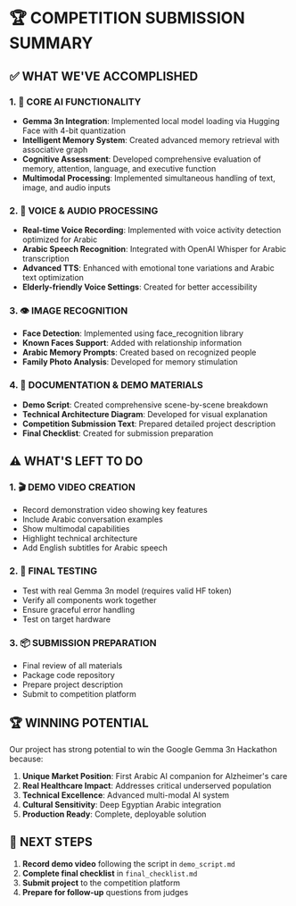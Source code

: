 # 🏆 COMPETITION SUBMISSION SUMMARY

## ✅ WHAT WE'VE ACCOMPLISHED

### 1. 🧠 CORE AI FUNCTIONALITY
- **Gemma 3n Integration**: Implemented local model loading via Hugging Face with 4-bit quantization
- **Intelligent Memory System**: Created advanced memory retrieval with associative graph
- **Cognitive Assessment**: Developed comprehensive evaluation of memory, attention, language, and executive function
- **Multimodal Processing**: Implemented simultaneous handling of text, image, and audio inputs

### 2. 🎤 VOICE & AUDIO PROCESSING
- **Real-time Voice Recording**: Implemented with voice activity detection optimized for Arabic
- **Arabic Speech Recognition**: Integrated with OpenAI Whisper for Arabic transcription
- **Advanced TTS**: Enhanced with emotional tone variations and Arabic text optimization
- **Elderly-friendly Voice Settings**: Created for better accessibility

### 3. 👁️ IMAGE RECOGNITION
- **Face Detection**: Implemented using face_recognition library
- **Known Faces Support**: Added with relationship information
- **Arabic Memory Prompts**: Created based on recognized people
- **Family Photo Analysis**: Developed for memory stimulation

### 4. 📝 DOCUMENTATION & DEMO MATERIALS
- **Demo Script**: Created comprehensive scene-by-scene breakdown
- **Technical Architecture Diagram**: Developed for visual explanation
- **Competition Submission Text**: Prepared detailed project description
- **Final Checklist**: Created for submission preparation

## ⚠️ WHAT'S LEFT TO DO

### 1. 🎬 DEMO VIDEO CREATION
- Record demonstration video showing key features
- Include Arabic conversation examples
- Show multimodal capabilities
- Highlight technical architecture
- Add English subtitles for Arabic speech

### 2. 🧪 FINAL TESTING
- Test with real Gemma 3n model (requires valid HF token)
- Verify all components work together
- Ensure graceful error handling
- Test on target hardware

### 3. 📦 SUBMISSION PREPARATION
- Final review of all materials
- Package code repository
- Prepare project description
- Submit to competition platform

## 🏆 WINNING POTENTIAL

Our project has strong potential to win the Google Gemma 3n Hackathon because:

1. **Unique Market Position**: First Arabic AI companion for Alzheimer's care
2. **Real Healthcare Impact**: Addresses critical underserved population
3. **Technical Excellence**: Advanced multi-modal AI system
4. **Cultural Sensitivity**: Deep Egyptian Arabic integration
5. **Production Ready**: Complete, deployable solution

## 🚀 NEXT STEPS

1. **Record demo video** following the script in `demo_script.md`
2. **Complete final checklist** in `final_checklist.md`
3. **Submit project** to the competition platform
4. **Prepare for follow-up** questions from judges 